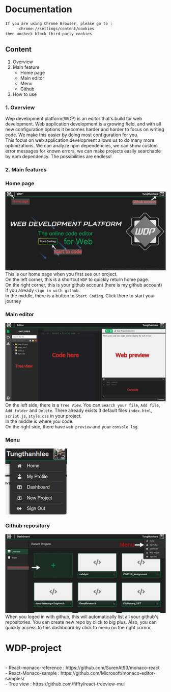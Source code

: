 ﻿# Documentation
 
 ````
 If you are using Chrome Browser, please go to :
       chrome://settings/content/cookies
 then uncheck block third-party cookies
 ````

## Content
1. Overview
2. Main feature
    * Home page
    * Main editor
    * Menu
    * Github
3. How to use

### 1. Overview
Wep development platform(WDP) is an editor that's build for web development. Web application development is a growing field, and with all new configuration options it becomes harder and harder to focus on writing code. We make this easier by doing most configuration for you.<br/>
This focus on web application development allows us to do many more optimizations. We can analyze npm dependencies, we can show custom error messages for known errors, we can make projects easily searchable by npm dependency. The possibilities are endless!

### 2. Main features
### Home page
![Home page](assets/home.jpg)
This is our home page when you first see our project. <br/>
On the left corner, this is a shortcut `WDP` to quickly return home page. <br/> 
On the right corner, this is your github account (here is my github account) if you already `sign in with github`. <br/>
In the middle, there is a button to `Start Coding`. Click there to start your journey

### Main editor
![Main editor](assets/main_code.jpg)
On the left side, there is a `Tree View`. You can `Search your file`, `Add file`, `Add folder` and `Delete`. There already exists 3 default files `index.html`, `script.js`, `style.css` in your project. <br/>
In the middle is where you code. <br/>
On the right side, there have `web preview` and your `console log`. <br/>

### Menu
![Menu](assets/menu.png)
### Github repository
![Github](assets/github_monitor.jpg)
When you loged in with github, this will automatically list all your github's repositories. You can create new repo by click to big plus. Also, you can quickly access to this dashboard by click to menu on the right cornor.




# WDP-project
<br/>
    - React-monaco-reference : https://github.com/SurenAt93/monaco-react<br/>
    - React-Monaco-sample : https://github.com/Microsoft/monaco-editor-samples/<br/>
    - Tree view : https://github.com/fiffty/react-treeview-mui



